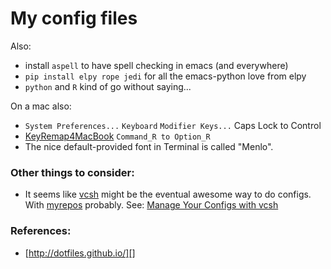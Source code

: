 # My config files

Also:

 * install `aspell` to have spell checking in emacs (and everywhere)
 * `pip install elpy rope jedi` for all the emacs-python love from elpy
 * `python` and `R` kind of go without saying...

On a mac also:

 * `System Preferences...` `Keyboard` `Modifier Keys...` Caps Lock to Control
 * [KeyRemap4MacBook][] `Command_R to Option_R`
 * The nice default-provided font in Terminal is called "Menlo".


### Other things to consider:

 * It seems like [vcsh][] might be the eventual awesome way to do
   configs. With [myrepos][] probably. See: [Manage Your Configs
   with vcsh][]


### References:

 * [http://dotfiles.github.io/][]


[KeyRemap4MacBook]: https://pqrs.org/macosx/keyremap4macbook/
[vcsh]: https://github.com/RichiH/vcsh
[myrepos]: http://myrepos.branchable.com/
[Manage Your Configs with vcsh]: http://www.linuxjournal.com/content/manage-your-configs-vcsh
[http://dotfiles.github.io/]: http://dotfiles.github.io/
